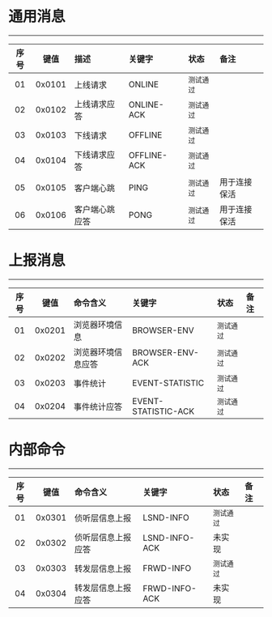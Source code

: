 ﻿# 通用消息
---
|**序号**|**键值**|**描述**|**关键字**|**状态**|**备注**|
|:------:|:------:|:-------|:---------|:-------|:-------|
| 01 | 0x0101 | 上线请求 | ONLINE | `测试通过` |  |
| 02 | 0x0102 | 上线请求应答 | ONLINE-ACK | `测试通过` |  |
| 03 | 0x0103 | 下线请求 | OFFLINE | `测试通过` |  |
| 04 | 0x0104 | 下线请求应答 | OFFLINE-ACK | `测试通过` |  |
| 05 | 0x0105 | 客户端心跳 | PING | `测试通过` | 用于连接保活 |
| 06 | 0x0106 | 客户端心跳应答 | PONG | `测试通过` | 用于连接保活 |

# 上报消息
---
| **序号** | **键值** | **命令含义** | **关键字** | **状态** | **备注** |
|:------:|:------:|:-------|:---------|:-------|:-------|
| 01 | 0x0201 | 浏览器环境信息 | BROWSER-ENV | `测试通过` |  |
| 02 | 0x0202 | 浏览器环境信息应答 | BROWSER-ENV-ACK | `测试通过` |  |
| 03 | 0x0203 | 事件统计 | EVENT-STATISTIC | `测试通过` |  |
| 04 | 0x0204 | 事件统计应答 | EVENT-STATISTIC-ACK | `测试通过` |  |

# 内部命令
---
| **序号** | **键值** | **命令含义** | **关键字** | **状态** | **备注** |
|:------:|:------:|:-------|:---------|:-------|:-------|
| 01 | 0x0301 | 侦听层信息上报 | LSND-INFO | `测试通过` |  |
| 02 | 0x0302 | 侦听层信息上报应答 | LSND-INFO-ACK | 未实现 |  |
| 03 | 0x0303 | 转发层信息上报 | FRWD-INFO | `测试通过` |  |
| 04 | 0x0304 | 转发层信息上报应答 | FRWD-INFO-ACK | 未实现 |  |
